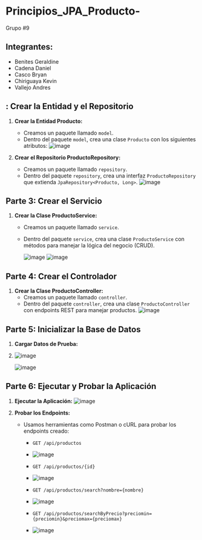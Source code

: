 # Principios_JPA_Producto-
Grupo #9 
## Integrantes:
- Benites Geraldine
- Cadena Daniel
- Casco Bryan
- Chiriguaya Kevin
- Vallejo Andres

## : Crear la Entidad y el Repositorio

1. **Crear la Entidad Producto:**
   - Creamos un paquete llamado `model`.
   - Dentro del paquete `model`, crea una clase `Producto` con los siguientes atributos:
     ![image](https://github.com/user-attachments/assets/43407c0d-a5b4-4eaa-a71f-897fa0e3d45e)

2. **Crear el Repositorio ProductoRepository:**
   - Creamos un paquete llamado `repository`.
   - Dentro del paquete `repository`, crea una interfaz `ProductoRepository` que extienda `JpaRepository<Producto, Long>`.
     ![image](https://github.com/user-attachments/assets/9dbef380-111d-4819-b7a2-0e79a6c3adf2)

## Parte 3: Crear el Servicio

1. **Crear la Clase ProductoService:**
   - Creamos un paquete llamado `service`.
   - Dentro del paquete `service`, crea una clase `ProductoService` con métodos para manejar la lógica del negocio (CRUD).
     
     ![image](https://github.com/user-attachments/assets/2940cb09-c38c-4735-a6cd-08b1f3243f60)
     ![image](https://github.com/user-attachments/assets/7cda42c2-0156-4cec-a4ca-6fcc03016c9d)

## Parte 4: Crear el Controlador

1. **Crear la Clase ProductoController:**
   - Creamos un paquete llamado `controller`.
   - Dentro del paquete `controller`, crea una clase `ProductoController` con endpoints REST para manejar productos.
     ![image](https://github.com/user-attachments/assets/87c45846-a54f-48ea-91b5-a93c305f2ac8)


## Parte 5: Inicializar la Base de Datos

1. **Cargar Datos de Prueba:**
2. 
   ![image](https://github.com/user-attachments/assets/6bb723cc-2ad7-4a2e-9cb3-7f96b091ccae)
   
   
   ![image](https://github.com/user-attachments/assets/67a3954e-482e-4f28-ad28-22eb0cda867b)

## Parte 6: Ejecutar y Probar la Aplicación

1. **Ejecutar la Aplicación:**
  ![image](https://github.com/user-attachments/assets/38fb46a6-93d6-4271-95a2-3d10097d2270)

2. **Probar los Endpoints:**
   - Usamos herramientas como Postman o cURL para probar los endpoints creado:
     - `GET /api/productos`
     - ![image](https://github.com/user-attachments/assets/27ee6491-5904-49fb-a911-5f1c67036c53)

     - `GET /api/productos/{id}`
     - ![image](https://github.com/user-attachments/assets/748a51c0-b1f9-44da-9f56-f34f716d9014)

     - `GET /api/productos/search?nombre={nombre}`
     - ![image](https://github.com/user-attachments/assets/988b57b6-bf49-457f-b534-a4490deab078)

     - `GET /api/productos/searchByPrecio?preciomin={preciomin}&preciomax={preciomax}`
     - ![image](https://github.com/user-attachments/assets/3b09b55e-5c54-449f-8792-c9cae6a8c1f5)

